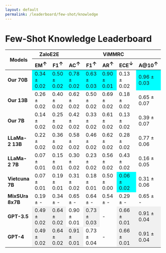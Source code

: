 ```yaml
---
layout: default
permalink: /leaderboard/few-shot/knowledge
---
```

# Few-Shot Knowledge Leaderboard

<table class="table table-bordered table-sm w-100 dtHorizontalTable" cellspacing="0">
<thead>
<tr>
<th rowspan="2" class="text-center align-middle"><b>Models</b></th>
<th colspan="2" class="text-center"><b>ZaloE2E</b></th>
<th colspan="5" class="text-center"><b>ViMMRC</b></th>
</tr>
<tr>
<th class="text-center"><b>EM<span style="vertical-align: super;">↑</span></b></th>
<th class="text-center"><b>F1<span style="vertical-align: super;">↑</span></b></th>
<th class="text-center"><b>AC<span style="vertical-align: super;">↑</span></b></th>
<th class="text-center"><b>F1<span style="vertical-align: super;">↑</span></b></th>
<th class="text-center"><b>AR<span style="vertical-align: super;">↑</span></b></th>
<th class="text-center"><b>ECE<span style="vertical-align: super;">↓</span></b></th>
<th class="text-center"><b>A@10<span style="vertical-align: super;">↑</span></b></th>
</tr>
</thead>
<tbody>
<tr>
<td class="text-center"><b>Our 70B</b></td>
<td class="text-center" style="background-color: cyan;">0.34 ± 0.02</td>
<td class="text-center" style="background-color: cyan;">0.50 ± 0.02</td>
<td class="text-center" style="background-color: cyan;">0.78 ± 0.02</td>
<td class="text-center" style="background-color: cyan;">0.63 ± 0.03</td>
<td class="text-center" style="background-color: cyan;">0.90 ± 0.01</td>
<td class="text-center">0.13 ± 0.02</td>
<td class="text-center" style="background-color: cyan;">0.96 ± 0.03</td>
</tr>
<tr>
<td class="text-center"><b>Our 13B</b></td>
<td class="text-center">0.26 ± 0.02</td>
<td class="text-center">0.40 ± 0.02</td>
<td class="text-center">0.62 ± 0.02</td>
<td class="text-center">0.50 ± 0.02</td>
<td class="text-center">0.69 ± 0.02</td>
<td class="text-center">0.18 ± 0.02</td>
<td class="text-center">0.65 ± 0.07</td>
</tr>
<tr>
<td class="text-center"><b>Our 7B</b></td>
<td class="text-center">0.14 ± 0.02</td>
<td class="text-center">0.25 ± 0.02</td>
<td class="text-center">0.42 ± 0.02</td>
<td class="text-center">0.33 ± 0.02</td>
<td class="text-center">0.61 ± 0.02</td>
<td class="text-center">0.13 ± 0.02</td>
<td class="text-center">0.39 ± 0.07</td>
</tr>
<tr>
<td class="text-center"><b>LLaMa-2 13B</b></td>
<td class="text-center">0.22 ± 0.02</td>
<td class="text-center">0.36 ± 0.02</td>
<td class="text-center">0.58 ± 0.02</td>
<td class="text-center">0.46 ± 0.02</td>
<td class="text-center">0.62 ± 0.02</td>
<td class="text-center">0.28 ± 0.02</td>
<td class="text-center">0.77 ± 0.06</td>
</tr>
<tr>
<td class="text-center"><b>LLaMa-2 7B</b></td>
<td class="text-center">0.07 ± 0.01</td>
<td class="text-center">0.15 ± 0.01</td>
<td class="text-center">0.30 ± 0.02</td>
<td class="text-center">0.23 ± 0.02</td>
<td class="text-center">0.56 ± 0.02</td>
<td class="text-center">0.43 ± 0.02</td>
<td class="text-center">0.16 ± 0.05</td>
</tr>
<tr>
<td class="text-center"><b>Vietcuna 7B</b></td>
<td class="text-center">0.07 ± 0.01</td>
<td class="text-center">0.19 ± 0.01</td>
<td class="text-center">0.31 ± 0.02</td>
<td class="text-center">0.18 ± 0.01</td>
<td class="text-center">0.50 ± 0.00</td>
<td class="text-center" style="background-color: cyan;">0.06 ± 0.02</td>
<td class="text-center">0.31 ± 0.06</td>
</tr>
<tr>
<td class="text-center"><b>MixSUra 8x7B</b></td>
<td class="text-center">0.19 ± -</td>
<td class="text-center">0.34 ± -</td>
<td class="text-center">0.65 ± -</td>
<td class="text-center">0.64 ± -</td>
<td class="text-center">0.54 ± -</td>
<td class="text-center">0.29 ± -</td>
<td class="text-center">0.65 ± -</td>
</tr>
<tr>
<td class="text-center"><b>GPT-3.5</b></td>
<td class="text-center" style="background-color: #f0f0f0;">0.49 ± 0.02</td>
<td class="text-center" style="background-color: #f0f0f0;">0.64 ± 0.02</td>
<td class="text-center">0.90 ± 0.01</td>
<td class="text-center" style="background-color: #f0f0f0;">0.73 ± 0.03</td>
<td class="text-center">-</td>
<td class="text-center" style="background-color: #f0f0f0;">0.66 ± 0.01</td>
<td class="text-center" style="background-color: #f0f0f0;">0.91 ± 0.04</td>
</tr>
<tr>
<td class="text-center"><b>GPT-4</b></td>
<td class="text-center" style="background-color: #f0f0f0;">0.49 ± 0.02</td>
<td class="text-center" style="background-color: #f0f0f0;">0.64 ± 0.02</td>
<td class="text-center" style="background-color: #f0f0f0;">0.91 ± 0.01</td>
<td class="text-center">0.73 ± 0.04</td>
<td class="text-center">-</td>
<td class="text-center" style="background-color: #f0f0f0;">0.66 ± 0.01</td>
<td class="text-center" style="background-color: #f0f0f0;">0.91 ± 0.04</td>
</tr>
</tbody>
</table>
